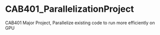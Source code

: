 # CAB401_ParallelizationProject
CAB401 Major Project, Parallelize existing code to run more efficiently on GPU
